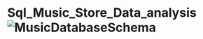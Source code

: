 # Sql_Music_Store_Data_analysis![MusicDatabaseSchema](https://github.com/jatinp04/Sql_Music_Store_Data_analysis/assets/38129773/47b67db1-0dc1-4b47-9294-d160ce73ce0e)
